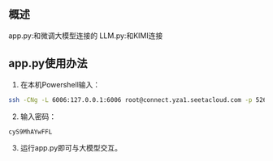 ## 概述
app.py:和微调大模型连接的
LLM.py:和KIMI连接

## app.py使用办法
1. 在本机Powershell输入：
~~~ bash
ssh -CNg -L 6006:127.0.0.1:6006 root@connect.yza1.seetacloud.com -p 52671
~~~
2. 输入密码：
~~~bash
cyS9MhAYwFFL
~~~
3. 运行app.py即可与大模型交互。